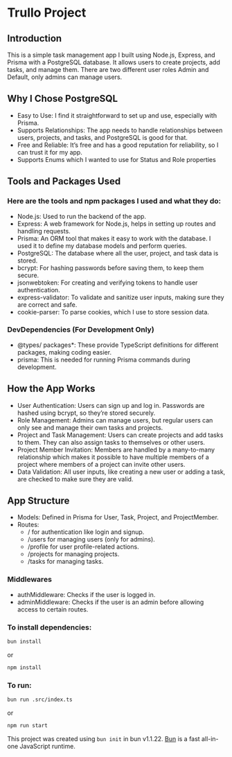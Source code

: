 # Trullo Project

## Introduction

This is a simple task management app I built using Node.js, Express, and Prisma with a PostgreSQL database. It allows users to create projects, add tasks, and manage them. There are two different user roles Admin and Default, only admins can manage users.

## Why I Chose PostgreSQL

- Easy to Use: I find it straightforward to set up and use, especially with Prisma.
- Supports Relationships: The app needs to handle relationships between users, projects, and tasks, and PostgreSQL is good for that.
- Free and Reliable: It’s free and has a good reputation for reliability, so I can trust it for my app.
- Supports Enums which I wanted to use for Status and Role properties

## Tools and Packages Used

### Here are the tools and npm packages I used and what they do:

- Node.js: Used to run the backend of the app.
- Express: A web framework for Node.js, helps in setting up routes and handling requests.
- Prisma: An ORM tool that makes it easy to work with the database. I used it to define my database models and perform queries.
- PostgreSQL: The database where all the user, project, and task data is stored.
- bcrypt: For hashing passwords before saving them, to keep them secure.
- jsonwebtoken: For creating and verifying tokens to handle user authentication.
- express-validator: To validate and sanitize user inputs, making sure they are correct and safe.
- cookie-parser: To parse cookies, which I use to store session data.

### DevDependencies (For Development Only)

- @types/ packages\*: These provide TypeScript definitions for different packages, making coding easier.
- prisma: This is needed for running Prisma commands during development.

## How the App Works

- User Authentication: Users can sign up and log in. Passwords are hashed using bcrypt, so they’re stored securely.
- Role Management: Admins can manage users, but regular users can only see and manage their own tasks and projects.
- Project and Task Management: Users can create projects and add tasks to them. They can also assign tasks to themselves or other users.
- Project Member Invitation: Members are handled by a many-to-many relationship which makes it possible to have multiple members of a project where members of a project can invite other users.
- Data Validation: All user inputs, like creating a new user or adding a task, are checked to make sure they are valid.

## App Structure

- Models: Defined in Prisma for User, Task, Project, and ProjectMember.
- Routes:
  - / for authentication like login and signup.
  - /users for managing users (only for admins).
  - /profile for user profile-related actions.
  - /projects for managing projects.
  - /tasks for managing tasks.

### Middlewares

- authMiddleware: Checks if the user is logged in.
- adminMiddleware: Checks if the user is an admin before allowing access to certain routes.

### To install dependencies:

```bash
bun install
```

or

```bash
npm install
```

### To run:

```bash
bun run .src/index.ts
```

or

```bash
npm run start
```

This project was created using `bun init` in bun v1.1.22. [Bun](https://bun.sh) is a fast all-in-one JavaScript runtime.
